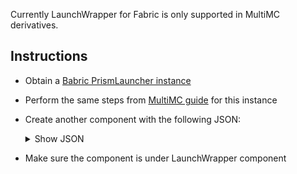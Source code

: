 Currently LaunchWrapper for Fabric is only supported in MultiMC derivatives.

## Instructions
- Obtain a [Babric PrismLauncher instance](https://github.com/babric/prism-instance)
- Perform the same steps from [MultiMC guide](../MultiMC.md) for this instance
- Create another component with the following JSON:
    <details>
    <summary>Show JSON</summary>

    ```json
    {
        "formatVersion": 1,
        "name": "LaunchWrapper Fabric Compat",
        "uid": "org.mcphackers.launchwrapper.fabric",
        "version": "1.0-SNAPSHOT",
        "libraries": [
            {
                "downloads": {},
                "name": "org.mcphackers:launchwrapper-fabric:1.0-SNAPSHOT"
            }
        ],
        "mainClass": "org.mcphackers.launchwrapper.fabric.FabricBridge"
    }
    ```

    Again, for the library without download you need to build LaunchWrapper. Copy jar from `launchwrapper-fabric/build/libs/launchwrapper-fabric-1.0-SNAPSHOT.jar` to `<MutltiMC root>/libraries/org/mcphackers/launchwrapper-fabric/1.0-SNAPSHOT/launchwrapper-fabric-1.0-SNAPSHOT.jar`
    </details>

- Make sure the component is under LaunchWrapper component
